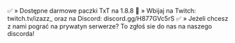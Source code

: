 ✅ » Dostępne darmowe paczki TxT na 1.8.8
📌 » Wbijaj na Twitch: twitch.tv/izazz_ oraz na Discord: discord.gg/H877GVc5rS
✅ » Jeżeli chcesz z nami pograć na prywatyn serwerze? To zgłoś sie do nas na naszego discorda!
